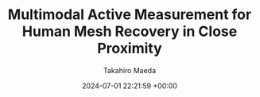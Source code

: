 ---
layout: post
title:  "Multimodal Active Measurement for Human Mesh Recovery in Close Proximity"
date:   2024-07-01 22:21:59 +00:00
image: /images/2024RA-L-MAM.png
categories: research
author: "Takahiro Maeda"
authors: "<strong>Takahiro Maeda</strong>, Keisuke Takeshita, Norimichi Ukita, and Kazuhito Tanaka"
venue: "Under-review"
arxiv: https://arxiv.org/abs/2310.08116
code: https://github.com/meaten/HMRinCloseProximity
---